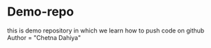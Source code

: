 # Demo-repo
this is demo repository in which we learn how to push code on github
<br>
Author = "Chetna Dahiya"